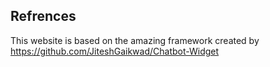 ## Refrences

This website is based on the amazing framework created by https://github.com/JiteshGaikwad/Chatbot-Widget
